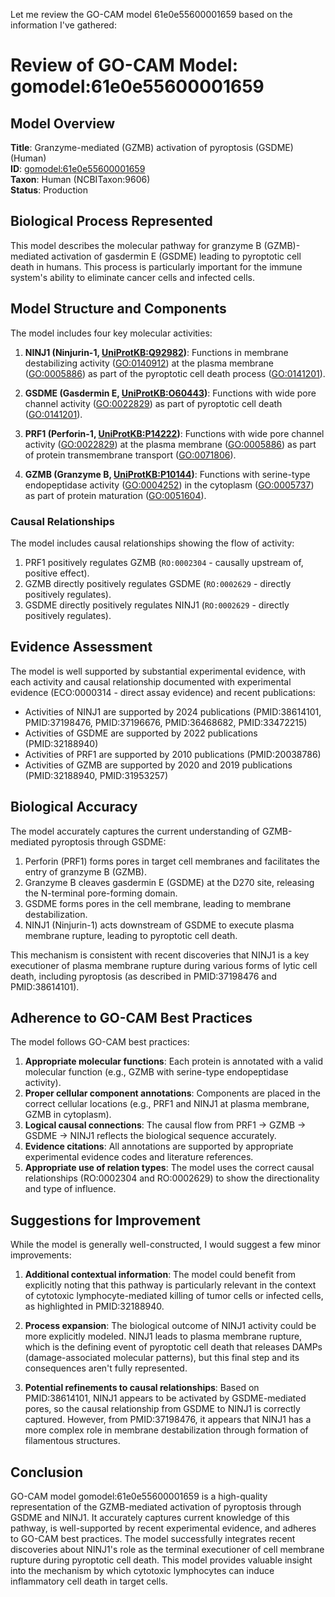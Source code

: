 Let me review the GO-CAM model 61e0e55600001659 based on the information I've gathered:

# Review of GO-CAM Model: gomodel:61e0e55600001659

## Model Overview
**Title**: Granzyme-mediated (GZMB) activation of pyroptosis (GSDME) (Human)  
**ID**: [gomodel:61e0e55600001659](https://bioregistry.io/go.model:61e0e55600001659)  
**Taxon**: Human (NCBITaxon:9606)  
**Status**: Production

## Biological Process Represented
This model describes the molecular pathway for granzyme B (GZMB)-mediated activation of gasdermin E (GSDME) leading to pyroptotic cell death in humans. This process is particularly important for the immune system's ability to eliminate cancer cells and infected cells.

## Model Structure and Components

The model includes four key molecular activities:

1. **NINJ1 (Ninjurin-1, [UniProtKB:Q92982](https://bioregistry.io/uniprot:Q92982))**: Functions in membrane destabilizing activity ([GO:0140912](https://bioregistry.io/GO:0140912)) at the plasma membrane ([GO:0005886](https://bioregistry.io/GO:0005886)) as part of the pyroptotic cell death process ([GO:0141201](https://bioregistry.io/GO:0141201)).

2. **GSDME (Gasdermin E, [UniProtKB:O60443](https://bioregistry.io/uniprot:O60443))**: Functions with wide pore channel activity ([GO:0022829](https://bioregistry.io/GO:0022829)) as part of pyroptotic cell death ([GO:0141201](https://bioregistry.io/GO:0141201)).

3. **PRF1 (Perforin-1, [UniProtKB:P14222](https://bioregistry.io/uniprot:P14222))**: Functions with wide pore channel activity ([GO:0022829](https://bioregistry.io/GO:0022829)) at the plasma membrane ([GO:0005886](https://bioregistry.io/GO:0005886)) as part of protein transmembrane transport ([GO:0071806](https://bioregistry.io/GO:0071806)).

4. **GZMB (Granzyme B, [UniProtKB:P10144](https://bioregistry.io/uniprot:P10144))**: Functions with serine-type endopeptidase activity ([GO:0004252](https://bioregistry.io/GO:0004252)) in the cytoplasm ([GO:0005737](https://bioregistry.io/GO:0005737)) as part of protein maturation ([GO:0051604](https://bioregistry.io/GO:0051604)).

### Causal Relationships
The model includes causal relationships showing the flow of activity:

1. PRF1 positively regulates GZMB (`RO:0002304` - causally upstream of, positive effect).
2. GZMB directly positively regulates GSDME (`RO:0002629` - directly positively regulates).
3. GSDME directly positively regulates NINJ1 (`RO:0002629` - directly positively regulates).

## Evidence Assessment

The model is well supported by substantial experimental evidence, with each activity and causal relationship documented with experimental evidence (ECO:0000314 - direct assay evidence) and recent publications:

- Activities of NINJ1 are supported by 2024 publications (PMID:38614101, PMID:37198476, PMID:37196676, PMID:36468682, PMID:33472215)
- Activities of GSDME are supported by 2022 publications (PMID:32188940)
- Activities of PRF1 are supported by 2010 publications (PMID:20038786)
- Activities of GZMB are supported by 2020 and 2019 publications (PMID:32188940, PMID:31953257)

## Biological Accuracy

The model accurately captures the current understanding of GZMB-mediated pyroptosis through GSDME:

1. Perforin (PRF1) forms pores in target cell membranes and facilitates the entry of granzyme B (GZMB).
2. Granzyme B cleaves gasdermin E (GSDME) at the D270 site, releasing the N-terminal pore-forming domain.
3. GSDME forms pores in the cell membrane, leading to membrane destabilization.
4. NINJ1 (Ninjurin-1) acts downstream of GSDME to execute plasma membrane rupture, leading to pyroptotic cell death.

This mechanism is consistent with recent discoveries that NINJ1 is a key executioner of plasma membrane rupture during various forms of lytic cell death, including pyroptosis (as described in PMID:37198476 and PMID:38614101).

## Adherence to GO-CAM Best Practices

The model follows GO-CAM best practices:

1. **Appropriate molecular functions**: Each protein is annotated with a valid molecular function (e.g., GZMB with serine-type endopeptidase activity).
2. **Proper cellular component annotations**: Components are placed in the correct cellular locations (e.g., PRF1 and NINJ1 at plasma membrane, GZMB in cytoplasm).
3. **Logical causal connections**: The causal flow from PRF1 → GZMB → GSDME → NINJ1 reflects the biological sequence accurately.
4. **Evidence citations**: All annotations are supported by appropriate experimental evidence codes and literature references.
5. **Appropriate use of relation types**: The model uses the correct causal relationships (RO:0002304 and RO:0002629) to show the directionality and type of influence.

## Suggestions for Improvement

While the model is generally well-constructed, I would suggest a few minor improvements:

1. **Additional contextual information**: The model could benefit from explicitly noting that this pathway is particularly relevant in the context of cytotoxic lymphocyte-mediated killing of tumor cells or infected cells, as highlighted in PMID:32188940.

2. **Process expansion**: The biological outcome of NINJ1 activity could be more explicitly modeled. NINJ1 leads to plasma membrane rupture, which is the defining event of pyroptotic cell death that releases DAMPs (damage-associated molecular patterns), but this final step and its consequences aren't fully represented.

3. **Potential refinements to causal relationships**: Based on PMID:38614101, NINJ1 appears to be activated by GSDME-mediated pores, so the causal relationship from GSDME to NINJ1 is correctly captured. However, from PMID:37198476, it appears that NINJ1 has a more complex role in membrane destabilization through formation of filamentous structures.

## Conclusion

GO-CAM model gomodel:61e0e55600001659 is a high-quality representation of the GZMB-mediated activation of pyroptosis through GSDME and NINJ1. It accurately captures current knowledge of this pathway, is well-supported by recent experimental evidence, and adheres to GO-CAM best practices. The model successfully integrates recent discoveries about NINJ1's role as the terminal executioner of cell membrane rupture during pyroptotic cell death. This model provides valuable insight into the mechanism by which cytotoxic lymphocytes can induce inflammatory cell death in target cells.